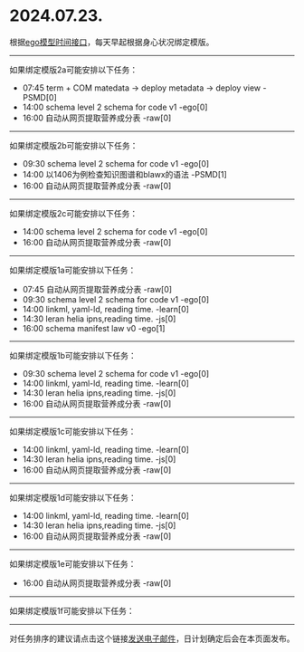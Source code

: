 # 2024.07.23.

根据[ego模型时间接口](https://gitee.com/hyg/blog/blob/master/timeflow.md)，每天早起根据身心状况绑定模版。

---
如果绑定模版2a可能安排以下任务：

- 07:45	term + COM matedata -> deploy metadata -> deploy view -PSMD[0]
- 14:00	schema level 2 schema for code v1 -ego[0]
- 16:00	自动从网页提取营养成分表 -raw[0]

---
如果绑定模版2b可能安排以下任务：

- 09:30	schema level 2 schema for code v1 -ego[0]
- 14:00	以1406为例检查知识图谱和blawx的语法 -PSMD[1]
- 16:00	自动从网页提取营养成分表 -raw[0]

---
如果绑定模版2c可能安排以下任务：

- 14:00	schema level 2 schema for code v1 -ego[0]
- 16:00	自动从网页提取营养成分表 -raw[0]

---
如果绑定模版1a可能安排以下任务：

- 07:45	自动从网页提取营养成分表 -raw[0]
- 09:30	schema level 2 schema for code v1 -ego[0]
- 14:00	linkml, yaml-ld, reading time. -learn[0]
- 14:30	leran helia ipns,reading time. -js[0]
- 16:00	schema manifest law v0 -ego[1]

---
如果绑定模版1b可能安排以下任务：

- 09:30	schema level 2 schema for code v1 -ego[0]
- 14:00	linkml, yaml-ld, reading time. -learn[0]
- 14:30	leran helia ipns,reading time. -js[0]
- 16:00	自动从网页提取营养成分表 -raw[0]

---
如果绑定模版1c可能安排以下任务：

- 14:00	linkml, yaml-ld, reading time. -learn[0]
- 14:30	leran helia ipns,reading time. -js[0]
- 16:00	自动从网页提取营养成分表 -raw[0]

---
如果绑定模版1d可能安排以下任务：

- 14:00	linkml, yaml-ld, reading time. -learn[0]
- 14:30	leran helia ipns,reading time. -js[0]
- 16:00	自动从网页提取营养成分表 -raw[0]

---
如果绑定模版1e可能安排以下任务：

- 16:00	自动从网页提取营养成分表 -raw[0]

---
如果绑定模版1f可能安排以下任务：


---
对任务排序的建议请点击这个链接<a href="mailto:huangyg@mars22.com?subject=关于2024.07.23.任务排序的建议&body=date: 2024.07.23.%0D%0Afile: ../../blog/release/time/d.20240723.md%0D%0A---请勿修改邮件主题及以上内容---%0D%0A">发送电子邮件</a>，日计划确定后会在本页面发布。